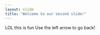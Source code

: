 ```yaml
---
layout: slide
title: "Welcome to our second slide!"
---
```

LOL this is fun
Use the left arrow to go back!
